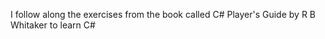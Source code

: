 I follow along the exercises from the book called C# Player's Guide by R B Whitaker to learn C#    

